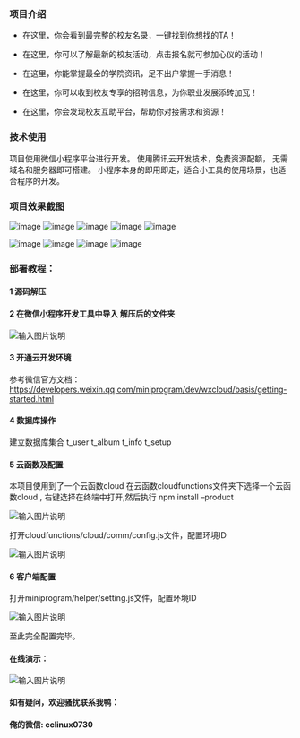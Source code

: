 
### 项目介绍


- 在这里，你会看到最完整的校友名录，一键找到你想找的TA！

- 在这里，你可以了解最新的校友活动，点击报名就可参加心仪的活动！

- 在这里，你能掌握最全的学院资讯，足不出户掌握一手消息！

- 在这里，你可以收到校友专享的招聘信息，为你职业发展添砖加瓦！

- 在这里，你会发现校友互助平台，帮助你对接需求和资源！

 

### 技术使用

项目使用微信小程序平台进行开发。
使用腾讯云开发技术，免费资源配额，	无需域名和服务器即可搭建。
小程序本身的即用即走，适合小工具的使用场景，也适合程序的开发。

### 项目效果截图

![image](https://user-images.githubusercontent.com/89290868/130312252-7830b185-75b0-4716-8bdf-ac01b0445d23.png)
![image](https://user-images.githubusercontent.com/89290868/130312251-7062b2c9-5fbd-42db-a8d6-3909ab489f2d.png)
![image](https://user-images.githubusercontent.com/89290868/130312256-c290103e-3d97-43ed-bb9c-8ab6b8ce454f.png)
![image](https://user-images.githubusercontent.com/89290868/130312259-d1a559e5-ac22-4c18-896c-49a04764cce7.png)
![image](https://user-images.githubusercontent.com/89290868/130312265-6ce10246-226e-476c-a848-b99e223d9d85.png)

![image](https://user-images.githubusercontent.com/89290868/130312262-2a58da23-6a0d-4dde-bc86-ac332c5d27a5.png)
![image](https://user-images.githubusercontent.com/89290868/130312267-99defc99-f383-46b7-8ac6-4095d775e6a1.png)
![image](https://user-images.githubusercontent.com/89290868/130312270-f74143f9-9120-4f2a-a4ba-99a8b4821121.png)
![image](https://user-images.githubusercontent.com/89290868/130312271-0bd08280-90a0-4002-b032-0fc67bb98fbd.png)



### 部署教程：

#### 1 源码解压
 

#### 2 在微信小程序开发工具中导入 解压后的文件夹
![输入图片说明](https://images.gitee.com/uploads/images/2020/1122/060102_2f8d8f02_1810934.png "导入.png")


 

#### 3 开通云开发环境
  参考微信官方文档：https://developers.weixin.qq.com/miniprogram/dev/wxcloud/basis/getting-started.html

#### 4 数据库操作
建立数据库集合
t_user
t_album
t_info
t_setup

#### 5 云函数及配置
本项目使用到了一个云函数cloud
在云函数cloudfunctions文件夹下选择一个云函数cloud , 右键选择在终端中打开,然后执行 
npm install –product

![输入图片说明](https://images.gitee.com/uploads/images/2020/1122/060144_cb89de4a_1810934.png "云函数.png")



 

打开cloudfunctions/cloud/comm/config.js文件，配置环境ID

![输入图片说明](https://images.gitee.com/uploads/images/2020/1122/060154_ea7c36a1_1810934.png "云函数配置.png")


 


#### 6  客户端配置
打开miniprogram/helper/setting.js文件，配置环境ID

![输入图片说明](https://images.gitee.com/uploads/images/2020/1122/060203_71503106_1810934.png "客户端配置.png")

 


至此完全配置完毕。

#### 在线演示：
 ![输入图片说明](https://images.gitee.com/uploads/images/2021/0719/100637_5429f9d1_9240987.jpeg "ccplat-小程序QR.jpg")

 


#### 如有疑问，欢迎骚扰联系我鸭： 
#### 俺的微信:  cclinux0730


